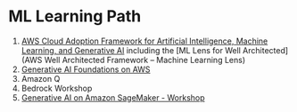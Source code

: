 # ML Learning Path

1. [AWS Cloud Adoption Framework for Artificial Intelligence, Machine Learning, and Generative AI](https://docs.aws.amazon.com/whitepapers/latest/aws-caf-for-ai) including the [ML Lens for Well Architected](AWS Well Architected Framework – Machine Learning Lens)
2. [Generative AI Foundations on AWS](https://aws.amazon.com/blogs/machine-learning/new-technical-deep-dive-course-generative-ai-foundations-on-aws/)
3. Amazon Q
4. Bedrock Workshop
5. [Generative AI on Amazon SageMaker - Workshop](https://catalog.us-east-1.prod.workshops.aws/workshops/972fd252-36e5-4eed-8608-743e84957f8e/en-US)
